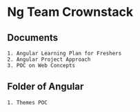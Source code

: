 # Ng Team Crownstack

## Documents

    1. Angular Learning Plan for Freshers
    2. Angular Project Approach
    3. POC on Web Concepts

## Folder of Angular

    1. Themes POC